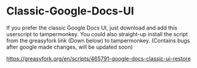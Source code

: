 # Classic-Google-Docs-UI

If you prefer the classic Google Docs UI, just download and add this userscript to tampermonkey. You could also straight-up install the script from the greasyfork link (Down below) to tampermonkey.
(Contains bugs after google made changes, will be updated soon)

https://greasyfork.org/en/scripts/465791-google-docs-classic-ui-restore
